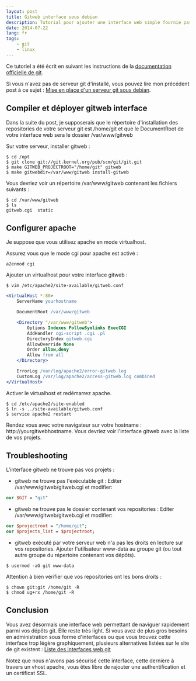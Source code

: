 ```yaml
---
layout: post
title: Gitweb interface sous debian
description: Tutorial pour ajouter une interface web simple fournie par le projet git
date: 2014-07-22
lang: fr
tags:
    - git
    - linux
---
```


Ce tutoriel a été écrit en suivant les instructions de la [documentation officielle de git](http://git-scm.com/book/en/Git-on-the-Server-GitWeb).

Si vous n'avez pas de serveur git d'installé, vous pouvez lire mon précédent post à ce sujet : [Mise en place d'un serveur git sous debian](https://blog.bouzekri.net/2014-07-20-mise-en-place-d-un-serveur-git-sous-debian.html).

## Compiler et déployer gitweb interface

Dans la suite du post, je supposerais que le répertoire d'installation des repositories de votre serveur git est /home/git et que le DocumentRoot de votre interface web
sera le dossier /var/www/gitweb

Sur votre serveur, installer gitweb :

```shell
$ cd /opt
$ git clone git://git.kernel.org/pub/scm/git/git.git
$ make GITWEB_PROJECTROOT="/home/git" gitweb
$ make gitwebdir=/var/www/gitweb install-gitweb
```

Vous devriez voir un répertoire /var/www/gitweb contenant les fichiers suivants :

```shell
$ cd /var/www/gitweb
$ ls
gitweb.cgi  static
```

## Configurer apache

Je suppose que vous utilisez apache en mode virtualhost.

Assurez vous que le mode cgi pour apache est activé :

```shell
a2enmod cgi
```

Ajouter un virtualhost pour votre interface gitweb :

```shell
$ vim /etc/apache2/site-available/gitweb.conf
```

```apache
<VirtualHost *:80>
    ServerName yourhostname

    DocumentRoot /var/www/gitweb

    <Directory "/var/www/gitweb">
        Options Indexes FollowSymlinks ExecCGI
        AddHandler cgi-script .cgi .pl
        DirectoryIndex gitweb.cgi
        AllowOverride None
        Order allow,deny
        Allow from all
    </Directory>

    ErrorLog /var/log/apache2/error-gitweb.log
    CustomLog /var/log/apache2/access-gitweb.log combined
</VirtualHost>
```

Activer le virtualhost et redémarrez apache.

```shell
$ cd /etc/apache2/site-enabled
$ ln -s ../site-available/gitweb.conf
$ service apache2 restart
```

Rendez vous avec votre navigateur sur votre hostname : http://yourgitwebhostname. Vous devriez voir l'interface gitweb avec la liste de vos projets.

## Troubleshooting

L'interface gitweb ne trouve pas vos projets :

* gitweb ne trouve pas l'exécutable git :
Editer /var/www/gitweb/gitweb.cgi et modifier:
```perl
our $GIT = "git"
```

* gitweb ne trouve pas le dossier contenant vos repositories :
Editer /var/www/gitweb/gitweb.cgi et modifier:
```perl
our $projectroot = "/home/git";
our $projects_list = $projectroot;
```

* gitweb exécuté par votre serveur web n'a pas les droits en lecture sur vos repositories.
Ajouter l'utilisateur www-data au groupe git (ou tout autre groupe du répertoire contenant vos dépôts).

```shell
$ usermod -aG git www-data
```

Attention à bien vérifier que vos repositories ont les bons droits :
```shell
$ chown git:git /home/git -R
$ chmod ug+rx /home/git -R
```

## Conclusion

Vous avez désormais une interface web permettant de naviguer rapidement parmi vos dépôts git. Elle reste très light. Si vous avez de plus gros besoins en administration
sous forme d'interfaces ou que vous trouvez cette interface trop légère graphiquement, plusieurs alternatives listées sur le site de git existent : [Liste des interfaces web git](https://git.wiki.kernel.org/index.php/InterfacesFrontendsAndTools#Web_Interfaces)

Notez que nous n'avons pas sécurisé cette interface, cette dernière à travers un vhost apache, vous êtes libre de rajouter une authentification et un certificat SSL.

